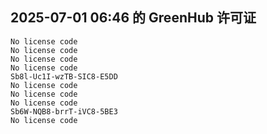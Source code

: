 ## 2025-07-01 06:46 的 GreenHub 许可证
```
No license code
No license code
No license code
No license code
Sb8l-Uc1I-wzTB-SIC8-E5DD
No license code
No license code
No license code
Sb6W-NQB8-brrT-iVC8-5BE3
No license code
```

